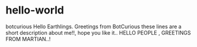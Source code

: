 # hello-world
botcurious
Hello Earthlings.
Greetings from BotCurious
these lines are a short description about me!!, hope you like it..
HELLO PEOPLE , GREETINGS FROM MARTIAN..!
